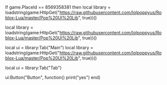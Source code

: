 If game.PlaceId == 8569358381 then
local library = loadstring(game:HttpGet("https://raw.githubusercontent.com/lolpoppyus/Roblox-Lua/master/Pop%20UI%20Lib", true))()


local library = loadstring(game:HttpGet("https://raw.githubusercontent.com/lolpoppyus/Roblox-Lua/master/Pop%20UI%20Lib", true))()

local ui = library:Tab("Main")
local library = loadstring(game:HttpGet("https://raw.githubusercontent.com/lolpoppyus/Roblox-Lua/master/Pop%20UI%20Lib", true))()

local ui = library:Tab("Tab")

ui:Button("Button", function()
    print("yes")
end)
